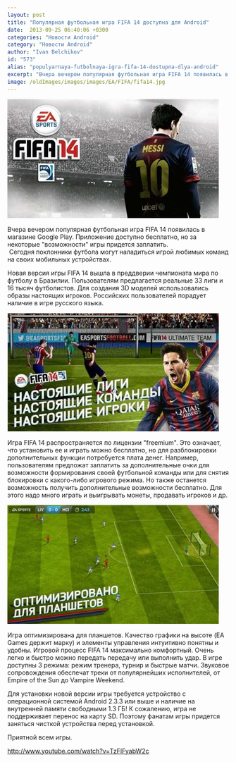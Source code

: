 ```yaml
---
layout: post
title: "Популярная футбольная игра FIFA 14 доступна для Android"
date:  2013-09-25 06:40:06 +0300
categories: "Новости Android"
category: "Новости Android"
author: "Ivan Belchikov"
id: "573"
alias: "populyarnaya-futbolnaya-igra-fifa-14-dostupna-dlya-android"
excerpt: "Вчера вечером популярная футбольная игра FIFA 14 появилась в магазине Google Play. Приложение доступно бесплатно, но за некоторые возможности игры придется заплатить.  Сегодня поклонники футбола могут наладиться игрой любимых команд на своих мобильных устройствах. "
image: /oldImages/images/images/EA/FIFA/fifa14.jpg
---
```

<img src="/oldImages/images/images/EA/FIFA/fifa14.jpg" alt="FIFA 14 для Android" />

Вчера вечером популярная футбольная игра FIFA 14 появилась в магазине Google Play. Приложение доступно бесплатно, но за некоторые "возможности" игры придется заплатить.  Сегодня поклонники футбола могут наладиться игрой любимых команд на своих мобильных устройствах. 


Новая версия игры FIFA 14 вышла в преддверии чемпионата мира по футболу в Бразилии. Пользователям предлагается реальные 33 лиги и 16 тысяч футболистов. Для создания 3D моделей использовались образы настоящих игроков. Российских пользователей порадует наличие в игре русского языка.

<img src="/oldImages/images/images/EA/FIFA/fifa14-2.jpg" alt="Игра FIFA 14" />

Игра FIFA 14 распространяется по лицензии "freemium". Это означает, что установить ее и играть можно бесплатно, но для разблокировки дополнительных функции потребуется плата денег. Например, пользователям предложат заплатить за дополнительные очки для возможности формирования своей футбольной команды или для снятия блокировки с какого-либо игрового режима. Но также останется возможность получить дополнительные возможности бесплатно. Для этого надо много играть и выигрывать монеты, продавать игроков и др.

<img src="/oldImages/images/images/EA/FIFA/fifa14-1.jpg" alt="Оптимизация под планшеты" />

Игра оптимизирована для планшетов. Качество графики на высоте (EA Games держит марку) и элементы управления интуитивно понятны и удобны. Игровой процесс FIFA 14 максимально комфортный. Очень легко и быстро можно передать передачу или выполнить удар. В игре доступны 3 режима: режим тренера, турнир и быстрые матчи. Звуковое сопровождения обеспечат треки от популярнейших исполнителей, от Empire of the Sun до Vampire Weekend. 

Для установки новой версии игры требуется устройство с операционной системой Android 2.3.3 или выше и наличие на внутренней памяти свободными 1.3 ГБ! К сожалению, игра не поддерживает перенос на карту SD. Поэтому фанатам игры придется заняться чисткой устройства перед установкой.

Приятной всем игры.

http://www.youtube.com/watch?v=TzFlFyabW2c
